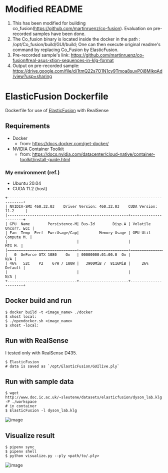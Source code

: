 # Modified README
1. This has been modified for building co_fusion(https://github.com/martinruenz/co-fusion). Evaluation on pre-recorded samples have been done.
2. The Co_fusion binary is located inside the docker in the path : /opt/Co_fusion/build/GUI/build; One can then execute original readme's command by replacing Co_Fusion by ElasticFusion.
3. Pre-recorded sample's link: https://github.com/martinruenz/co-fusion#real-asus-xtion-sequences-in-klg-format
4. Output on pre-recorded sample: https://drive.google.com/file/d/1tmQ22s7O1N1cy9Tmoa8suvP0j8MIkqAd/view?usp=sharing
# ElasticFusion Dockerfile

Dockerfile for use of [ElasticFusion](https://github.com/mp3guy/ElasticFusion) with RealSense

## Requirements

- Docker
  - from: https://docs.docker.com/get-docker/
- NVIDIA Container Toolkit
  - from: https://docs.nvidia.com/datacenter/cloud-native/container-toolkit/install-guide.html

### My environment (ref.)

- Ubuntu 20.04
- CUDA 11.2 (host)

```
+-----------------------------------------------------------------------------+
| NVIDIA-SMI 460.32.03    Driver Version: 460.32.03    CUDA Version: 11.2     |
|-------------------------------+----------------------+----------------------+
| GPU  Name        Persistence-M| Bus-Id        Disp.A | Volatile Uncorr. ECC |
| Fan  Temp  Perf  Pwr:Usage/Cap|         Memory-Usage | GPU-Util  Compute M. |
|                               |                      |               MIG M. |
|===============================+======================+======================|
|   0  GeForce GTX 1080    On   | 00000000:01:00.0  On |                  N/A |
| 46%   52C    P2    67W / 180W |   3900MiB /  8116MiB |     26%      Default |
|                               |                      |                  N/A |
+-------------------------------+----------------------+----------------------+
```

## Docker build and run

```terminal
$ docker build -t <image_name> ./docker
$ xhost local:
$ ./opendocker.sh <image_name>
$ xhost -local:
```

## Run with RealSense

I tested only with RealSense D435.

```terminal
$ ElasticFusion
# data is saved as `/opt/ElasticFusion/GUIlive.ply`
```

## Run with sample data

```terminal
$ wget http://www.doc.ic.ac.uk/~sleutene/datasets/elasticfusion/dyson_lab.klg -P ./workspace
# in container
$ ElasticFusion -l dyson_lab.klg
```

![image](https://user-images.githubusercontent.com/25898373/70848804-1d25fa80-1eba-11ea-92c3-2295a08984d8.png)

## Visualize result

```terminal
$ pipenv sync
$ pipenv shell
$ python visualize.py --ply <path/to/.ply>
```

![image](https://user-images.githubusercontent.com/25898373/70864791-f7235780-1f98-11ea-8367-738205205726.png)
